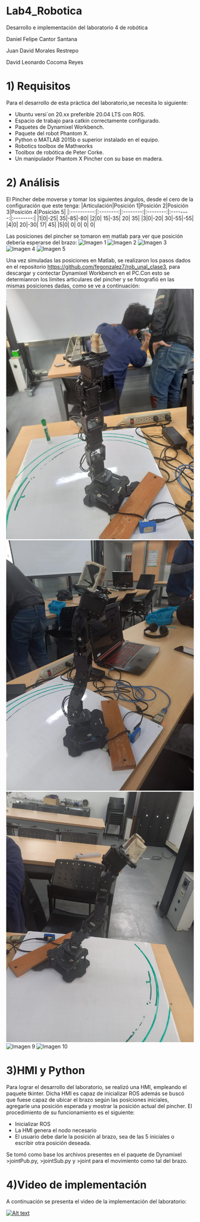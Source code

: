 # Lab4_Robotica
Desarrollo e implementación del laboratorio 4 de robótica


Daniel Felipe Cantor Santana

Juan David Morales Restrepo

David Leonardo Cocoma Reyes

# 1) Requisitos
Para el desarrollo de esta práctica del laboratorio,se necesita lo siguiente:
  - Ubuntu versi´on 20.xx preferible 20.04 LTS con ROS.
  - Espacio de trabajo para catkin correctamente configurado.
  - Paquetes de Dynamixel Workbench. 
  - Paquete del robot Phantom X.
  - Python o MATLAB 2015b o superior instalado en el equipo.
  - Robotics toolbox de Mathworks
  - Toolbox de robótica de Peter Corke.
  - Un manipulador Phantom X Pincher con su base en madera.


# 2) Análisis

El Pincher debe moverse y tomar los siguientes ángulos, desde el cero de la configuración que este tenga:
|Articulación|Posición 1|Posición 2|Posición 3|Posición 4|Posición 5|
|:----------:|:--------:|:--------:|:--------:|:--------:|:--------:|
|1|0|-25| 35|-85|-80|
|2|0| 15|-35| 20| 35|
|3|0|-20| 30|-55|-55|
|4|0| 20|-30| 17| 45|
|5|0|  0|  0|  0|  0|

Las posiciones del pincher se tomaron em matlab para ver que posición deberia esperarse del brazo:
![Imagen 1](https://github.com/Robotica-2022-I/Lab4_Robotica/blob/main/Imagenes/Posición1_matlab.png)
![Imagen 2](https://github.com/Robotica-2022-I/Lab4_Robotica/blob/main/Imagenes/Posición2_matlab.png)
![Imagen 3](https://github.com/Robotica-2022-I/Lab4_Robotica/blob/main/Imagenes/Posición3_matlab.png)
![Imagen 4](https://github.com/Robotica-2022-I/Lab4_Robotica/blob/main/Imagenes/Posición4_matlab.png)
![Imagen 5](https://github.com/Robotica-2022-I/Lab4_Robotica/blob/main/Imagenes/Posición5_matlab.png)

Una vez simuladas las posiciones en Matlab, se realizaron los pasos dados en el repositorio https://github.com/fegonzalez7/rob_unal_clase3, para descargar y contectar Dynamixel Workbench en el PC.Con esto se determianron los límites articulares del pincher y se fotografió en las mismas posiciones dadas, como se ve a continuación:
![Imagen 6 ](https://github.com/Robotica-2022-I/Lab4_Robotica/blob/main/Imagenes/Posicion1.jpeg)
![Imagen 7](https://github.com/Robotica-2022-I/Lab4_Robotica/blob/main/Imagenes/Posicion2.jpeg)
![Imagen 8](https://github.com/Robotica-2022-I/Lab4_Robotica/blob/main/Imagenes/Posicion3.jpeg)
![Imagen 9](https://github.com/Robotica-2022-I/Lab4_Robotica/blob/main/Imagenes/Posición4.jpeg)
![Imagen 10](https://github.com/Robotica-2022-I/Lab4_Robotica/blob/main/Imagenes/posición5.jpeg)



# 3)HMI y Python
Para lograr el desarrollo del laboratorio, se realizó una HMI, empleando el paquete tkinter. Dicha HMI es capaz de inicializar ROS además se buscó que fuese capaz de ubicar el brazo según las posiciones iniciales, agregarle una posición esperada y mostrar la posición actual del pincher.
   El procedimiento de su funcionamiento es el siguiente:
   - Inicializar ROS
   - La HMI genera el nodo necesario
   - El usuario debe darle la posición al brazo, sea de las 5 iniciales o escribir otra posición deseada.

  
Se tomó como base los archivos presentes en el paquete de Dynamixel >jointPub.py, >jointSub.py y >joint  para el movimiento como tal del brazo.   


# 4)Video de implementación
A continuación se presenta el video de la implementación del laboratorio:


  [![Alt text](https://img.youtube.com/vi/uRHSwcJ6vfw/0.jpg)](https://www.youtube.com/watch?v=uRHSwcJ6vfw)



